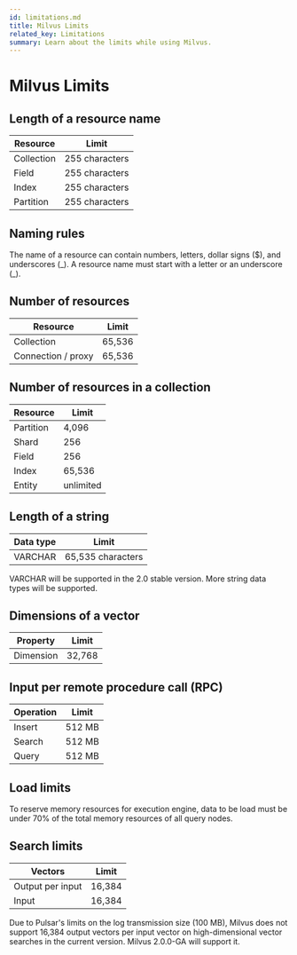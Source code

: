 ```yaml
---
id: limitations.md
title: Milvus Limits
related_key: Limitations
summary: Learn about the limits while using Milvus.
---
```

# Milvus Limits

## Length of a resource name

| Resource      | Limit  |
| ----------- | ----------- |
| Collection      | 255 characters      |
| Field   | 255 characters        |
| Index   | 255 characters       |
| Partition   | 255  characters      |

## Naming rules

The name of a resource can contain numbers, letters, dollar signs ($), and underscores (\_). A resource name must start with a letter or an underscore (_).

## Number of resources

| Resource      | Limit |
| ----------- | ----------- |
| Collection     | 65,536       |
| Connection / proxy   | 65,536        |

## Number of resources in a collection

| Resource     | Limit|
| ----------- | ----------- |
| Partition      | 4,096       |
| Shard   | 256        |
| Field   | 256        |
| Index   | 65,536        |
| Entity   | unlimited        |

## Length of a string 
| Data type      | Limit  |
| ----------- | ----------- |
| VARCHAR      | 65,535 characters       |

<div class="alert note">
VARCHAR will be supported in the 2.0 stable version. More string data types will be supported.
</div>


## Dimensions of a vector
| Property      | Limit |
| ----------- | ----------- |
| Dimension      | 32,768       |

## Input per remote procedure call (RPC)
| Operation      | Limit |
| ----------- | ----------- |
| Insert      | 512 MB    |
| Search   | 512 MB     |
| Query   | 512 MB      |

## Load limits
To reserve memory resources for execution engine, data to be load must be under 70% of the total memory resources of all query nodes.

## Search limits
| Vectors      | Limit |
| ----------- | ----------- |
| Output per input    | 16,384       |
| Input    | 16,384       |

<div class="alert note">
Due to Pulsar's limits on the log transmission size (100 MB), Milvus does not support 16,384 output vectors per input vector on high-dimensional vector searches in the current version. Milvus 2.0.0-GA will support it.
</div>
